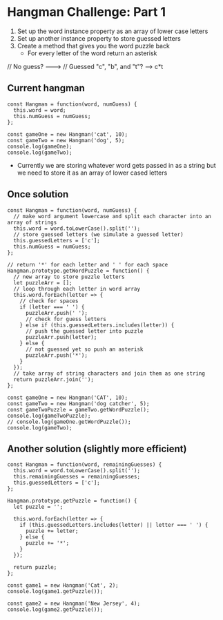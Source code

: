 # Hangman Challenge: Part 1
1. Set up the word instance property as an array of lower case letters
2. Set up another instance property to store guessed letters
3. Create a method that gives you the word puzzle back
    * For every letter of the word return an asterisk

// No guess? --->
// Guessed "c", "b", and "t"? --> c*t

## Current hangman
```
const Hangman = function(word, numGuess) {
  this.word = word;
  this.numGuess = numGuess;
};

const gameOne = new Hangman('cat', 10);
const gameTwo = new Hangman('dog', 5);
console.log(gameOne);
console.log(gameTwo);
```

* Currently we are storing whatever word gets passed in as a string but we need to store it as an array of lower cased letters

## Once solution
```
const Hangman = function(word, numGuess) {
  // make word argument lowercase and split each character into an array of strings
  this.word = word.toLowerCase().split('');
  // store guessed letters (we simulate a guessed letter)
  this.guessedLetters = ['c'];
  this.numGuess = numGuess;
};

// return '*' for each letter and ' ' for each space
Hangman.prototype.getWordPuzzle = function() {
  // new array to store puzzle letters
  let puzzleArr = [];
  // loop through each letter in word array
  this.word.forEach(letter => {
    // check for spaces
    if (letter === ' ') {
      puzzleArr.push(' ');
      // check for guess letters
    } else if (this.guessedLetters.includes(letter)) {
      // push the guessed letter into puzzle
      puzzleArr.push(letter);
    } else {
      // not guessed yet so push an asterisk
      puzzleArr.push('*');
    }
  });
  // take array of string characters and join them as one string
  return puzzleArr.join('');
};

const gameOne = new Hangman('CAT', 10);
const gameTwo = new Hangman('dog catcher', 5);
const gameTwoPuzzle = gameTwo.getWordPuzzle();
console.log(gameTwoPuzzle);
// console.log(gameOne.getWordPuzzle());
console.log(gameTwo);
```

## Another solution (slightly more efficient)
```
const Hangman = function(word, remainingGuesses) {
  this.word = word.toLowerCase().split('');
  this.remainingGuesses = remainingGuesses;
  this.guessedLetters = ['c'];
};

Hangman.prototype.getPuzzle = function() {
  let puzzle = '';

  this.word.forEach(letter => {
    if (this.guessedLetters.includes(letter) || letter === ' ') {
      puzzle += letter;
    } else {
      puzzle += '*';
    }
  });

  return puzzle;
};

const game1 = new Hangman('Cat', 2);
console.log(game1.getPuzzle());

const game2 = new Hangman('New Jersey', 4);
console.log(game2.getPuzzle());
```

